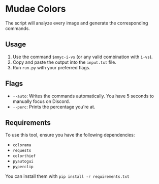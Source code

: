 # Mudae Colors
The script will analyze every image and generate the corresponding commands.

## Usage

1. Use the command `$mmyc-i-vs` (or any valid combination with `i-vs`).
2. Copy and paste the output into the `input.txt` file.
3. Run `run.py` with your preferred flags.

## Flags

- `--auto`: Writes the commands automatically. You have 5 seconds to manually focus on Discord.
- `--perc`: Prints the percentage you're at.

## Requirements

To use this tool, ensure you have the following dependencies:

- `colorama`
- `requests`
- `colorthief`
- `pyautogui`
- `pyperclip`

You can install them with `pip install -r requirements.txt`